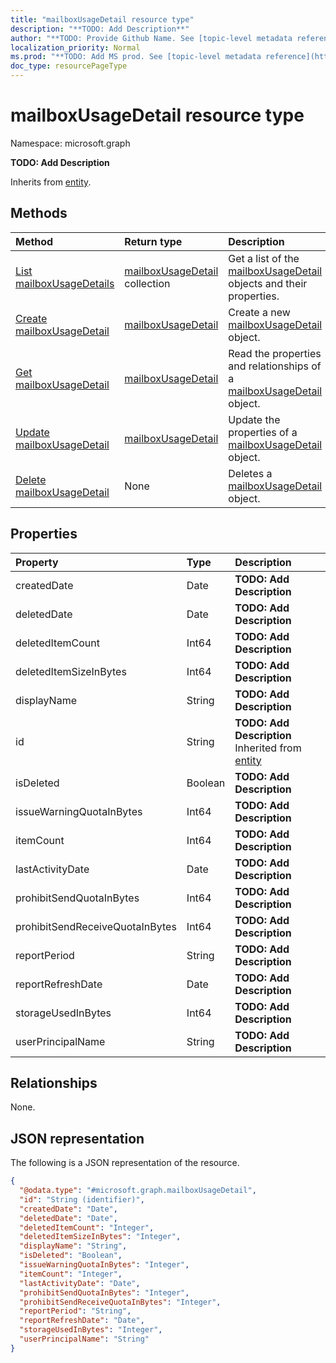 ```yaml
---
title: "mailboxUsageDetail resource type"
description: "**TODO: Add Description**"
author: "**TODO: Provide Github Name. See [topic-level metadata reference](https://msgo.azurewebsites.net/add/document/guidelines/metadata.html#topic-level-metadata)**"
localization_priority: Normal
ms.prod: "**TODO: Add MS prod. See [topic-level metadata reference](https://msgo.azurewebsites.net/add/document/guidelines/metadata.html#topic-level-metadata)**"
doc_type: resourcePageType
---
```


# mailboxUsageDetail resource type

Namespace: microsoft.graph



**TODO: Add Description**


Inherits from [entity](../resources/entity.md).

## Methods
|Method|Return type|Description|
|:---|:---|:---|
|[List mailboxUsageDetails](../api/mailboxusagedetail-list.md)|[mailboxUsageDetail](../resources/mailboxusagedetail.md) collection|Get a list of the [mailboxUsageDetail](../resources/mailboxusagedetail.md) objects and their properties.|
|[Create mailboxUsageDetail](../api/mailboxusagedetail-create.md)|[mailboxUsageDetail](../resources/mailboxusagedetail.md)|Create a new [mailboxUsageDetail](../resources/mailboxusagedetail.md) object.|
|[Get mailboxUsageDetail](../api/mailboxusagedetail-get.md)|[mailboxUsageDetail](../resources/mailboxusagedetail.md)|Read the properties and relationships of a [mailboxUsageDetail](../resources/mailboxusagedetail.md) object.|
|[Update mailboxUsageDetail](../api/mailboxusagedetail-update.md)|[mailboxUsageDetail](../resources/mailboxusagedetail.md)|Update the properties of a [mailboxUsageDetail](../resources/mailboxusagedetail.md) object.|
|[Delete mailboxUsageDetail](../api/mailboxusagedetail-delete.md)|None|Deletes a [mailboxUsageDetail](../resources/mailboxusagedetail.md) object.|

## Properties
|Property|Type|Description|
|:---|:---|:---|
|createdDate|Date|**TODO: Add Description**|
|deletedDate|Date|**TODO: Add Description**|
|deletedItemCount|Int64|**TODO: Add Description**|
|deletedItemSizeInBytes|Int64|**TODO: Add Description**|
|displayName|String|**TODO: Add Description**|
|id|String|**TODO: Add Description** Inherited from [entity](../resources/entity.md)|
|isDeleted|Boolean|**TODO: Add Description**|
|issueWarningQuotaInBytes|Int64|**TODO: Add Description**|
|itemCount|Int64|**TODO: Add Description**|
|lastActivityDate|Date|**TODO: Add Description**|
|prohibitSendQuotaInBytes|Int64|**TODO: Add Description**|
|prohibitSendReceiveQuotaInBytes|Int64|**TODO: Add Description**|
|reportPeriod|String|**TODO: Add Description**|
|reportRefreshDate|Date|**TODO: Add Description**|
|storageUsedInBytes|Int64|**TODO: Add Description**|
|userPrincipalName|String|**TODO: Add Description**|

## Relationships
None.

## JSON representation
The following is a JSON representation of the resource.
<!-- {
  "blockType": "resource",
  "keyProperty": "id",
  "@odata.type": "microsoft.graph.mailboxUsageDetail",
  "baseType": "microsoft.graph.entity",
  "openType": false
}
-->
``` json
{
  "@odata.type": "#microsoft.graph.mailboxUsageDetail",
  "id": "String (identifier)",
  "createdDate": "Date",
  "deletedDate": "Date",
  "deletedItemCount": "Integer",
  "deletedItemSizeInBytes": "Integer",
  "displayName": "String",
  "isDeleted": "Boolean",
  "issueWarningQuotaInBytes": "Integer",
  "itemCount": "Integer",
  "lastActivityDate": "Date",
  "prohibitSendQuotaInBytes": "Integer",
  "prohibitSendReceiveQuotaInBytes": "Integer",
  "reportPeriod": "String",
  "reportRefreshDate": "Date",
  "storageUsedInBytes": "Integer",
  "userPrincipalName": "String"
}
```


